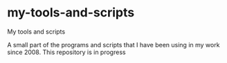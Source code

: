 # my-tools-and-scripts
My tools and scripts 

A small part of the programs and scripts that I have been using in my work since 2008. This repository is in progress 